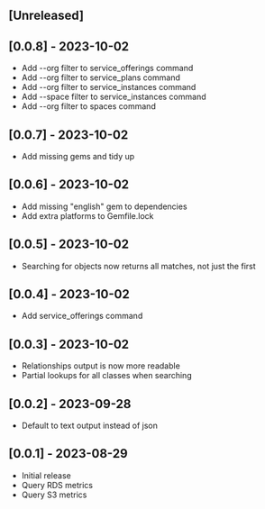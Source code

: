## [Unreleased]
## [0.0.8] - 2023-10-02

- Add --org filter to service_offerings command
- Add --org filter to service_plans command
- Add --org filter to service_instances command
- Add --space filter to service_instances command
- Add --org filter to spaces command

## [0.0.7] - 2023-10-02

- Add missing gems and tidy up

## [0.0.6] - 2023-10-02

- Add missing "english" gem to dependencies
- Add extra platforms to Gemfile.lock

## [0.0.5] - 2023-10-02

- Searching for objects now returns all matches, not just the first

## [0.0.4] - 2023-10-02

- Add service_offerings command

## [0.0.3] - 2023-10-02

- Relationships output is now more readable
- Partial lookups for all classes when searching
## [0.0.2] - 2023-09-28

- Default to text output instead of json

## [0.0.1] - 2023-08-29

- Initial release
- Query RDS metrics
- Query S3 metrics
